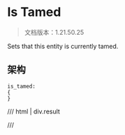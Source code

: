 # Is Tamed

> 文档版本：1.21.50.25

Sets that this entity is currently tamed.

## 架构

```mcschema
is_tamed:
{
}

```

/// html | div.result

///

